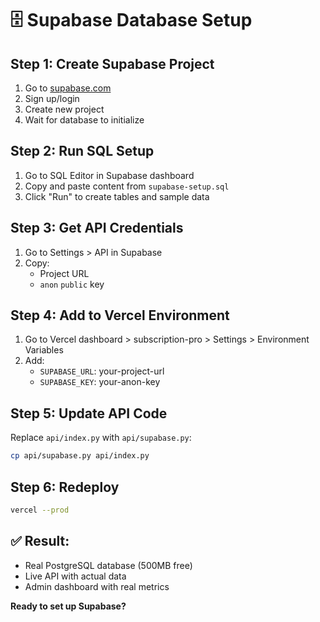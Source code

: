 # 🗄️ Supabase Database Setup

## Step 1: Create Supabase Project
1. Go to [supabase.com](https://supabase.com)
2. Sign up/login
3. Create new project
4. Wait for database to initialize

## Step 2: Run SQL Setup
1. Go to SQL Editor in Supabase dashboard
2. Copy and paste content from `supabase-setup.sql`
3. Click "Run" to create tables and sample data

## Step 3: Get API Credentials
1. Go to Settings > API in Supabase
2. Copy:
   - Project URL
   - `anon` `public` key

## Step 4: Add to Vercel Environment
1. Go to Vercel dashboard > subscription-pro > Settings > Environment Variables
2. Add:
   - `SUPABASE_URL`: your-project-url
   - `SUPABASE_KEY`: your-anon-key

## Step 5: Update API Code
Replace `api/index.py` with `api/supabase.py`:
```bash
cp api/supabase.py api/index.py
```

## Step 6: Redeploy
```bash
vercel --prod
```

## ✅ Result:
- Real PostgreSQL database (500MB free)
- Live API with actual data
- Admin dashboard with real metrics

**Ready to set up Supabase?**